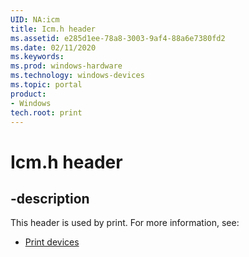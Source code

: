 ```yaml
---
UID: NA:icm
title: Icm.h header
ms.assetid: e285d1ee-78a8-3003-9af4-88a6e7380fd2
ms.date: 02/11/2020
ms.keywords: 
ms.prod: windows-hardware
ms.technology: windows-devices
ms.topic: portal
product:
- Windows
tech.root: print
---
```


# Icm.h header

## -description

This header is used by print. For more information, see:

- [Print devices](../_print/index.md)<br><br>
